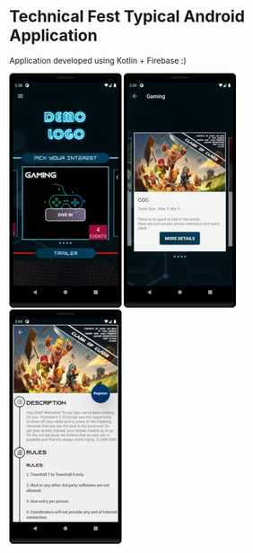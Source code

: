 # Technical Fest Typical Android Application

Application developed using Kotlin + Firebase :)

![Image](/screenshots/scr1.png)
![Image](/screenshots/scr2.png)
![Image](/screenshots/scr3.png)